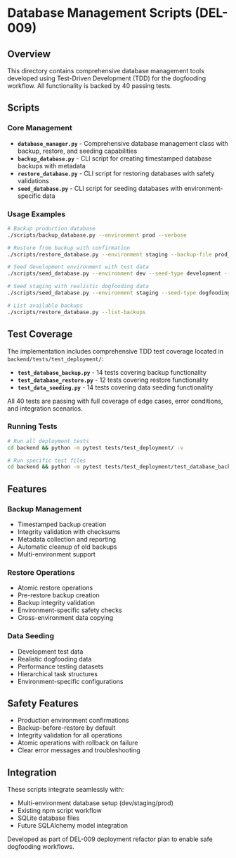 # Database Management Scripts (DEL-009)

## Overview

This directory contains comprehensive database management tools developed using Test-Driven Development (TDD) for the dogfooding workflow. All functionality is backed by 40 passing tests.

## Scripts

### Core Management

- **`database_manager.py`** - Comprehensive database management class with backup, restore, and seeding capabilities
- **`backup_database.py`** - CLI script for creating timestamped database backups with metadata
- **`restore_database.py`** - CLI script for restoring databases with safety validations
- **`seed_database.py`** - CLI script for seeding databases with environment-specific data

### Usage Examples

```bash
# Backup production database
./scripts/backup_database.py --environment prod --verbose

# Restore from backup with confirmation
./scripts/restore_database.py --environment staging --backup-file prod_backup_20250715_084431.db

# Seed development environment with test data
./scripts/seed_database.py --environment dev --seed-type development --verbose

# Seed staging with realistic dogfooding data
./scripts/seed_database.py --environment staging --seed-type dogfooding

# List available backups
./scripts/restore_database.py --list-backups
```

## Test Coverage

The implementation includes comprehensive TDD test coverage located in `backend/tests/test_deployment/`:

- **`test_database_backup.py`** - 14 tests covering backup functionality
- **`test_database_restore.py`** - 12 tests covering restore functionality  
- **`test_data_seeding.py`** - 14 tests covering data seeding functionality

All 40 tests are passing with full coverage of edge cases, error conditions, and integration scenarios.

### Running Tests

```bash
# Run all deployment tests
cd backend && python -m pytest tests/test_deployment/ -v

# Run specific test files
cd backend && python -m pytest tests/test_deployment/test_database_backup.py -v
```

## Features

### Backup Management
- Timestamped backup creation
- Integrity validation with checksums
- Metadata collection and reporting
- Automatic cleanup of old backups
- Multi-environment support

### Restore Operations
- Atomic restore operations
- Pre-restore backup creation
- Backup integrity validation
- Environment-specific safety checks
- Cross-environment data copying

### Data Seeding
- Development test data
- Realistic dogfooding data
- Performance testing datasets
- Hierarchical task structures
- Environment-specific configurations

## Safety Features

- Production environment confirmations
- Backup-before-restore by default
- Integrity validation for all operations
- Atomic operations with rollback on failure
- Clear error messages and troubleshooting

## Integration

These scripts integrate seamlessly with:
- Multi-environment database setup (dev/staging/prod)
- Existing npm script workflow
- SQLite database files
- Future SQLAlchemy model integration

Developed as part of DEL-009 deployment refactor plan to enable safe dogfooding workflows.